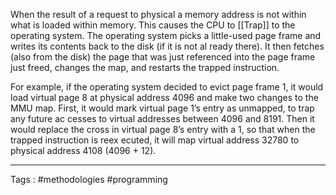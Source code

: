 When the result of a request to physical a memory address is not within what is loaded within memory. This causes the CPU to [[Trap]] to the operating system. The operating system picks a little-used page frame and writes its contents back to the disk (if it is not al ready there). It then fetches (also from the disk) the page that was just referenced into the page frame just freed, changes the map, and restarts the trapped instruction.

For example, if the operating system decided to evict page frame 1, it would load virtual page 8 at physical address 4096 and make two changes to the MMU map. First, it would mark virtual page 1’s entry as unmapped, to trap any future ac cesses to virtual addresses between 4096 and 8191. Then it would replace the cross in virtual page 8’s entry with a 1, so that when the trapped instruction is reex ecuted, it will map virtual address 32780 to physical address 4108 (4096 + 12).
____
Tags : #methodologies #programming 